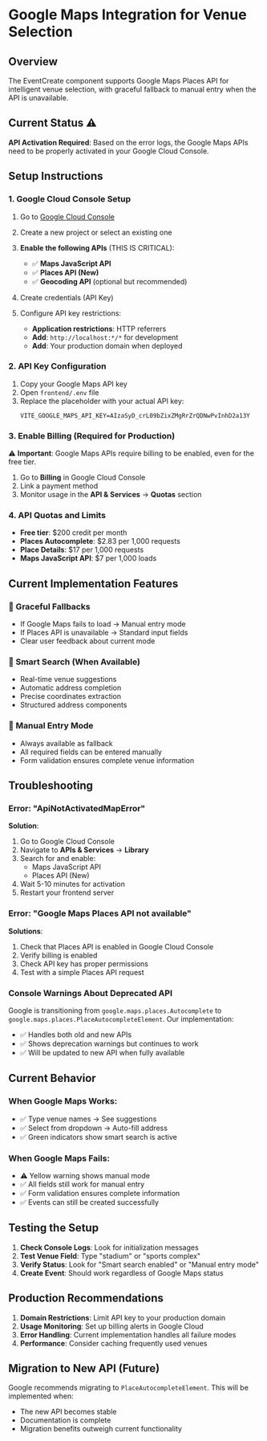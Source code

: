 # Google Maps Integration for Venue Selection

## Overview

The EventCreate component supports Google Maps Places API for intelligent venue selection, with graceful fallback to manual entry when the API is unavailable.

## Current Status ⚠️

**API Activation Required**: Based on the error logs, the Google Maps APIs need to be properly activated in your Google Cloud Console.

## Setup Instructions

### 1. Google Cloud Console Setup

1. Go to [Google Cloud Console](https://console.cloud.google.com/)
2. Create a new project or select an existing one
3. **Enable the following APIs** (THIS IS CRITICAL):
   - ✅ **Maps JavaScript API**
   - ✅ **Places API (New)**
   - ✅ **Geocoding API** (optional but recommended)

4. Create credentials (API Key)
5. Configure API key restrictions:
   - **Application restrictions**: HTTP referrers
   - **Add**: `http://localhost:*/*` for development
   - **Add**: Your production domain when deployed

### 2. API Key Configuration

1. Copy your Google Maps API key
2. Open `frontend/.env` file
3. Replace the placeholder with your actual API key:
   ```env
   VITE_GOOGLE_MAPS_API_KEY=AIzaSyD_crL09bZixZMgRrZrQDNwPvInhD2a13Y
   ```

### 3. Enable Billing (Required for Production)

⚠️ **Important**: Google Maps APIs require billing to be enabled, even for the free tier.

1. Go to **Billing** in Google Cloud Console
2. Link a payment method
3. Monitor usage in the **API & Services** → **Quotas** section

### 4. API Quotas and Limits

- **Free tier**: $200 credit per month
- **Places Autocomplete**: $2.83 per 1,000 requests
- **Place Details**: $17 per 1,000 requests
- **Maps JavaScript API**: $7 per 1,000 loads

## Current Implementation Features

### 🔄 Graceful Fallbacks
- If Google Maps fails to load → Manual entry mode
- If Places API is unavailable → Standard input fields
- Clear user feedback about current mode

### 🎯 Smart Search (When Available)
- Real-time venue suggestions
- Automatic address completion
- Precise coordinates extraction
- Structured address components

### 📝 Manual Entry Mode
- Always available as fallback
- All required fields can be entered manually
- Form validation ensures complete venue information

## Troubleshooting

### Error: "ApiNotActivatedMapError"
**Solution**: 
1. Go to Google Cloud Console
2. Navigate to **APIs & Services** → **Library**
3. Search for and enable:
   - Maps JavaScript API
   - Places API (New)
4. Wait 5-10 minutes for activation
5. Restart your frontend server

### Error: "Google Maps Places API not available"
**Solutions**:
1. Check that Places API is enabled in Google Cloud Console
2. Verify billing is enabled
3. Check API key has proper permissions
4. Test with a simple Places API request

### Console Warnings About Deprecated API
Google is transitioning from `google.maps.places.Autocomplete` to `google.maps.places.PlaceAutocompleteElement`. Our implementation:
- ✅ Handles both old and new APIs
- ✅ Shows deprecation warnings but continues to work
- ✅ Will be updated to new API when fully available

## Current Behavior

### When Google Maps Works:
- ✅ Type venue names → See suggestions
- ✅ Select from dropdown → Auto-fill address
- ✅ Green indicators show smart search is active

### When Google Maps Fails:
- ⚠️ Yellow warning shows manual mode
- ✅ All fields still work for manual entry
- ✅ Form validation ensures complete information
- ✅ Events can still be created successfully

## Testing the Setup

1. **Check Console Logs**: Look for initialization messages
2. **Test Venue Field**: Type "stadium" or "sports complex"
3. **Verify Status**: Look for "Smart search enabled" or "Manual entry mode"
4. **Create Event**: Should work regardless of Google Maps status

## Production Recommendations

1. **Domain Restrictions**: Limit API key to your production domain
2. **Usage Monitoring**: Set up billing alerts in Google Cloud
3. **Error Handling**: Current implementation handles all failure modes
4. **Performance**: Consider caching frequently used venues

## Migration to New API (Future)

Google recommends migrating to `PlaceAutocompleteElement`. This will be implemented when:
- The new API becomes stable
- Documentation is complete
- Migration benefits outweigh current functionality